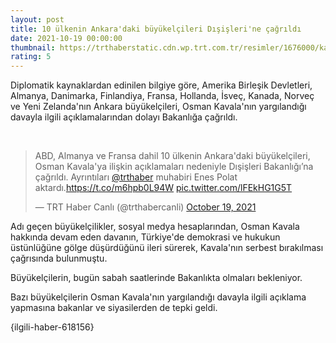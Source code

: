 ```yaml
--- 
layout: post
title: 10 ülkenin Ankara'daki büyükelçileri Dışişleri'ne çağrıldı
date: 2021-10-19 00:00:00
thumbnail: https://trthaberstatic.cdn.wp.trt.com.tr/resimler/1676000/kavala-disisleri-1677151.jpg
rating: 5
---
```

<p>
	Diplomatik kaynaklardan edinilen bilgiye göre, Amerika Birleşik Devletleri, Almanya, Danimarka, Finlandiya, Fransa, Hollanda, İsveç, Kanada, Norveç ve Yeni Zelanda'nın Ankara büyükelçileri, Osman Kavala'nın yargılandığı davayla ilgili açıklamalarından dolayı Bakanlığa çağrıldı.</p>
<p>
	 </p>
<blockquote class="twitter-tweet">
	<p dir="ltr" lang="tr">
		ABD, Almanya ve Fransa dahil 10 ülkenin Ankara'daki büyükelçileri, Osman Kavala'ya ilişkin açıklamaları nedeniyle Dışişleri Bakanlığı’na çağrıldı. Ayrıntıları <a href="https://twitter.com/trthaber?ref_src=twsrc%5Etfw">@trthaber</a> muhabiri Enes Polat aktardı.<a href="https://t.co/m6hpb0L94W">https://t.co/m6hpb0L94W</a> <a href="https://t.co/lFEkHG1G5T">pic.twitter.com/lFEkHG1G5T</a></p>
	— TRT Haber Canlı (@trthabercanli) <a href="https://twitter.com/trthabercanli/status/1450328086457864193?ref_src=twsrc%5Etfw">October 19, 2021</a></blockquote>
<script async src="https://platform.twitter.com/widgets.js" charset="utf-8"></script><p>
	Adı geçen büyükelçilikler, sosyal medya hesaplarından, Osman Kavala hakkında devam eden davanın, Türkiye'de demokrasi ve hukukun üstünlüğüne gölge düşürdüğünü ileri sürerek, Kavala'nın serbest bırakılması çağrısında bulunmuştu.</p>
<p>
	Büyükelçilerin, bugün sabah saatlerinde Bakanlıkta olmaları bekleniyor.</p>
<p>
	Bazı büyükelçilerin Osman Kavala'nın yargılandığı davayla ilgili açıklama yapmasına bakanlar ve siyasilerden de tepki geldi. </p>
<p>
	{ilgili-haber-618156}</p>

